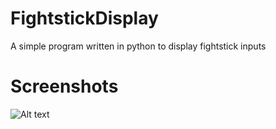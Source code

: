 # FightstickDisplay
A simple program written in python to display fightstick inputs
# Screenshots
![Alt text](/FightstickDisplay/python/images/fightstickclear.png?raw=true)
